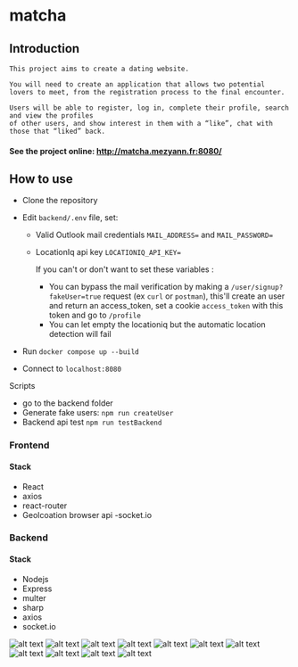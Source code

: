 # matcha

## Introduction 

```
This project aims to create a dating website.

You will need to create an application that allows two potential
lovers to meet, from the registration process to the final encounter.

Users will be able to register, log in, complete their profile, search and view the profiles
of other users, and show interest in them with a “like”, chat with those that “liked” back.
```

#### See the project online: http://matcha.mezyann.fr:8080/

## How to use
- Clone the repository
- Edit `backend/.env` file, set: 
  - Valid Outlook mail credentials `MAIL_ADDRESS=` and `MAIL_PASSWORD=`
  - LocationIq api key `LOCATIONIQ_API_KEY=`
    
    If you can't or don't want to set these variables :
    - You can bypass the mail verification by making a `/user/signup?fakeUser=true` request (ex `curl` or `postman`), this'll create an user and return an access_token, set a cookie `access_token` with this token and go to `/profile`
    - You can let empty the locationiq but the automatic location detection will fail
      
- Run `docker compose up --build`
- Connect to `localhost:8080`

Scripts
- go to the backend folder
- Generate fake users: `npm run createUser`
- Backend api test `npm run testBackend` 
 
### Frontend 

#### Stack
- React
- axios
- react-router
- Geolcoation browser api
-socket.io


### Backend

#### Stack 
- Nodejs
- Express
- multer
- sharp
- axios
- socket.io

![alt text](./assets/matcha_home.png)
![alt text](./assets/matcha_login.png)
![alt text](./assets/matcha_resetPassword.png)
![alt text](./assets/matcha_signup.png)
![alt text](./assets/matcha_signupInfos.png)
![alt text](./assets/matcha_signupPhotos.png)
![alt text](./assets/matcha_profile.png)
![alt text](./assets/matcha_likes.png)
![alt text](./assets/matcha_views.png)
![alt text](./assets/matcha_browse.png)
![alt text](./assets/matcha_conversations.png)
